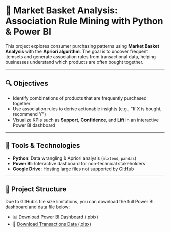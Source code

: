 # 🛒 Market Basket Analysis: Association Rule Mining with Python & Power BI

This project explores consumer purchasing patterns using **Market Basket Analysis** with the **Apriori algorithm**. The goal is to uncover frequent itemsets and generate association rules from transactional data, helping businesses understand which products are often bought together.

---

## 🔍 Objectives

- Identify combinations of products that are frequently purchased together
- Use association rules to derive actionable insights (e.g., "If X is bought, recommend Y")
- Visualize KPIs such as **Support**, **Confidence**, and **Lift** in an interactive Power BI dashboard

---

## 🧰 Tools & Technologies

- **Python**: Data wrangling & Apriori analysis (`mlxtend`, `pandas`)
- **Power BI**: Interactive dashboard for non-technical stakeholders
- **Google Drive**: Hosting large files not supported by GitHub

---

## 📁 Project Structure

Due to GitHub’s file size limitations, you can download the full Power BI dashboard and data file below:

- 📊 [Download Power BI Dashboard (.pbix)](https://drive.google.com/file/d/1YwrEdAM6DIJgJbQXkdwgPpQjggJgIN2U/view?usp=sharing)
- 📁 [Download Transactions Data (.xlsx)](https://drive.google.com/file/d/1Y0vDCODyw58XSHrqkFbDEl1eTP6dDmGF/view?usp=sharing)
